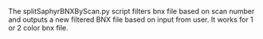 The splitSaphyrBNXByScan.py script filters bnx file based on scan number and outputs a new filtered BNX file based on input from user.
It works for 1 or 2 color bnx file.
